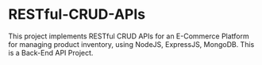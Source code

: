 # RESTful-CRUD-APIs
This project implements RESTful CRUD APIs for an E-Commerce Platform for managing product inventory, using NodeJS, ExpressJS, MongoDB. This is a Back-End API Project.
